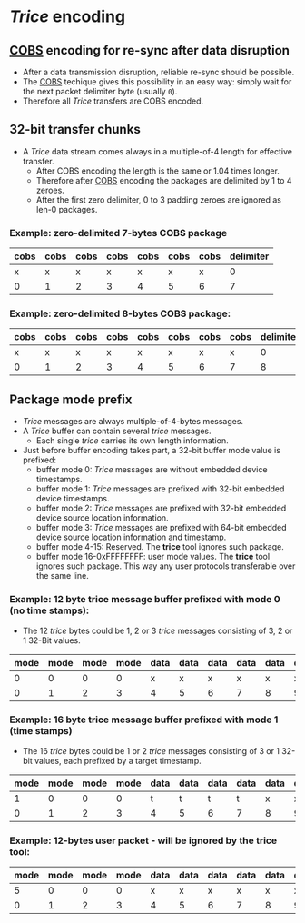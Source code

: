 # *Trice*  encoding

## [COBS](https://en.wikipedia.org/wiki/Consistent_Overhead_Byte_Stuffing) encoding for re-sync after data disruption

- After a data transmission disruption, reliable re-sync should be possible.
- The [COBS](https://en.wikipedia.org/wiki/Consistent_Overhead_Byte_Stuffing) techique gives this possibility in an easy way: simply wait for the next packet delimiter byte (usually `0`).
- Therefore all *Trice* transfers are COBS encoded.

## 32-bit transfer chunks

- A *Trice* data stream comes always in a multiple-of-4 length for effective transfer.
  - After COBS encoding the length is the same or 1.04 times longer.
  - Therefore after [COBS](https://en.wikipedia.org/wiki/Consistent_Overhead_Byte_Stuffing) encoding the packages are delimited by 1 to 4 zeroes.
  - After the first zero delimiter, 0 to 3 padding zeroes are ignored as len-0 packages.

### Example: zero-delimited 7-bytes COBS package

|cobs|cobs|cobs|cobs|cobs|cobs|cobs|delimiter|
| -  | -  | -  | -  | -  | -  | -  | -       |
| x  | x  | x  | x  | x  | x  | x  | 0       |
| 0  | 1  | 2  | 3  | 4  | 5  | 6  | 7       |

### Example: zero-delimited 8-bytes COBS package:

|cobs|cobs|cobs|cobs|cobs|cobs|cobs|cobs|delimiter|padding|padding|padding|
| -  | -  | -  | -  | -  | -  | -  | -  | -       | -     | -     | -     |
| x  | x  | x  | x  | x  | x  | x  | x  | 0       | 0     | 0     | 0     |
| 0  | 1  | 2  | 3  | 4  | 5  | 6  | 7  | 8       | 9     | 10    | 11    |

## Package mode prefix

- *Trice* messages are always multiple-of-4-bytes messages.
- A *Trice* buffer can contain several *trice* messages.
  - Each single *trice* carries its own length information.
- Just before buffer encoding takes part, a 32-bit buffer mode value is prefixed:
  - buffer mode 0: *Trice* messages are without embedded device timestamps.
  - buffer mode 1: *Trice* messages are prefixed with 32-bit embedded device timestamps.
  - buffer mode 2: *Trice* messages are prefixed with 32-bit embedded device source location information.
  - buffer mode 3: *Trice* messages are prefixed with 64-bit embedded device source location information and timestamp. 
  - buffer mode 4-15: Reserved. The **trice** tool ignores such package.
  - buffer mode 16-0xFFFFFFFF: user mode values. The **trice** tool ignores such package. This way any user protocols transferable over the same line.

### Example: 12 byte trice message buffer prefixed with mode 0 (no time stamps):

- The 12 *trice* bytes could be 1, 2 or 3 *trice* messages consisting of 3, 2 or 1 32-Bit values.

|mode|mode|mode|mode|data|data|data|data|data|data|data|data|data|data|data|data|
| -  | -  | -  | -  | -  | -  | -  | -  | -  | -  | -  | -  | -  | -  | -  | -  |
| 0  | 0  | 0  | 0  | x  | x  | x  | x  | x  | x  | x  | x  | x  | x  | x  | x  |
| 0  | 1  | 2  | 3  | 4  | 5  | 6  | 7  | 8  | 9  | 10 | 11 | 12 | 13 | 14 | 15 |

### Example: 16 byte trice message buffer prefixed with mode 1 (time stamps)

- The 16 *trice* bytes could be 1 or 2 *trice* messages consisting of 3 or 1 32-bit values, each prefixed by a target timestamp.

|mode|mode|mode|mode|data|data|data|data|data|data|data|data|data|data|data|data|data|data|data|data|
| -  | -  | -  | -  | -  | -  | -  | -  | -  | -  | -  | -  | -  | -  | -  | -  | -  | -  | -  | -  |
| 1  | 0  | 0  | 0  | t  | t  | t  | t  | x  | x  | x  | x  |t\|x|t\|x|t\|x|t\|x| x  | x  | x  | x  |
| 0  | 1  | 2  | 3  | 4  | 5  | 6  | 7  | 8  | 9  | 10 | 11 | 12 | 13 | 14 | 15 | 16 | 17 | 18 | 19 |

### Example: 12-bytes user packet - will be ignored by the **trice** tool:

|mode|mode|mode|mode|data|data|data|data|data|data|data|data|data|data|data|data|
| -  | -  | -  | -  | -  | -  | -  | -  | -  | -  | -  | -  | -  | -  | -  | -  |
| 5  | 0  | 0  | 0  | x  | x  | x  | x  | x  | x  | x  | x  | x  | x  | x  | x  |
| 0  | 1  | 2  | 3  | 4  | 5  | 6  | 7  | 8  | 9  | 10 | 11 | 12 | 13 | 14 | 15 |


<!--

## Table of Contents

- [COBS/R encoding design draft](#cobsr-encoding-design-draft)
  - [Table of Contents](#table-of-contents)
  - [Preface](#preface)
  - [COBS/R encoding examples](#cobsr-encoding-examples)
    - [COBS/R encoding for 0-byte packages](#cobsr-encoding-for-0-byte-packages)
    - [COBS/R encoding for 1-byte packages](#cobsr-encoding-for-1-byte-packages)
    - [COBS/R encoding for 2-byte packages](#cobsr-encoding-for-2-byte-packages)
    - [COBS/R encoding for n-byte packages](#cobsr-encoding-for-n-byte-packages)
  - [Interpreter for decoded COBS/R package](#interpreter-for-decoded-cobsr-package)
    - [Encoding table 0 legend](#encoding-table-0-legend)
    - [Encoding table 0 (without cycle counter)](#encoding-table-0-without-cycle-counter)
    - [Encoding table 1 legend](#encoding-table-1-legend)
    - [Encoding table 1 (with 4-bit cycle counter)](#encoding-table-1-with-4-bit-cycle-counter)
    - [Encoding table 2 (with 8-bit cycle counter)](#encoding-table-2-with-8-bit-cycle-counter)
  - [Fast TRICE data storing](#fast-trice-data-storing)

(Created by [gh-md-toc](https://github.com/ekalinin/github-markdown-toc.go))

## Preface

- Packages are [COBS/R](https://pythonhosted.org/cobs/cobsr-intro.html) encoded.
- Selected separator byte is `00`. That means the COBS/R encoded packages contain no `00` bytes and separated by a `00` byte.
- After a transfer interruption a very easy resync mechanism is usable: simply wait for the next `00` byte.
- The COBS/R encoding usually has the same length as the unencoded data and sometimes has one byte more but an additional `00` is needed for package separation.
- This way the ID bit count is adjustable to the real communication needs.
- One important point is the possibility to embed additional protocols in the data stream.

## COBS/R encoding examples

### COBS/R encoding for 0-byte packages

- This is simply an empty package. Just the `00` package separator byte is transmitted.
- It is normally used as padding byte to reach a multiple of 8 bytes package length when putting several COBS/R packages into one encryption packet.

### COBS/R encoding for 1-byte packages

- One byte COBS/R packages are a 1:1 transformation despite for the values `00` and `01`.

| raw  | COBS/R (all followed by a not shown 00)  | remark
| :--  | :-----                                   | ---------------------------
| `00` |  `01 01`                                 | starting byte 00 prolongs code
| `01` |  `02 01`                                 | starting byte 01 prolongs code
| `02` |  `02`                                    |
| `03` |  `03`                                    |
| `...`|  `...`                                   |
| `fc` |  `fc`                                    |
| `fd` |  `fd`                                    |
| `fe` |  `fe`                                    |
| `ff` |  `ff`                                    |

One byte packages are fast COBS/R codable by simply incrementing the 2 values `00` and `01` and appending a `01`.

### COBS/R encoding for 2-byte packages

- Two bytes COBS/R packages are often a 1:1 transformation despite some cases as seen in the following table.

| raw  | COBS/R (all followed by a not shown 00)     | remark
| :--  | :-----                                      | ---------------------------
| `00 00` |  `01 01 01`                              | starting bytes 00, 01 and 02 prolong code usually
| `00 01` |  `02 01 01`                              |
| `00 02` |  `02 02 01`                              |
| `00 03` |  `02 03 01`                              |
| `...`   |  `...`                                   |
| `00 fc` |  `02 fc 01`                              |
| `00 fd` |  `02 fd 01`                              |
| `00 fe` |  `02 fe 01`                              |
| `00 ff` |  `02 ff 01`                              |
| `...`   |  `...`                                   |
| `01 00` |  `01 02 01`                              |
| `01 01` |  `03 01 01`                              |
| `01 02` |  `03 02 01`                              |
| `01 03` |  `03 03 01`                              |
| `...`   |  `...`                                   |
| `01 fc` |  `03 fc 01`                              |
| `01 fd` |  `03 fd 01`                              |
| `01 fe` |  `03 fe 01`                              |
| `01 ff` |  `03 ff 01`                              |
| `...`   |  `...`                                   |
| `02 00` |  `01 02   `                              | special case
| `02 01` |  `03 01 02`                              |
| `02 02` |  `03 02 02`                              |
| `02 03` |  `03 03 02`                              |
| `...`   |  `...`                                   |
| `02 fc` |  `03 fc 02`                              |
| `02 fd` |  `03 fd 02`                              |
| `02 fe` |  `03 fe 02`                              |
| `02 ff` |  `03 ff 02`                              |
| `...`   |  `...`                                   |
| `03 00` |  `01 03`                                 |
| `03 01` |  `03 01`                                 |
| `03 02` |  `03 02`                                 |
| `03 03` |  `03 03`                                 |
| `...`   |  `...`                                   |
| `03 fc` |  `03 fc`                                 |
| `03 fd` |  `03 fd`                                 |
| `03 fe` |  `03 fe`                                 |
| `03 ff` |  `03 ff`                                 |
| `...`   |  `...`                                   |
| `fc 00` |  `01 fc`                                 |
| `fc 01` |  `fc 01`                                 |
| `fc 02` |  `fc 02`                                 |
| `fc 03` |  `fc 03`                                 |
| `...`   |  `...`                                   |
| `fc fc` |  `fc fc`                                 |
| `fc fd` |  `fc fd`                                 |
| `fc fe` |  `fc fe`                                 |
| `fc ff` |  `fc ff`                                 |
| `...`   |  `...`                                   |
| `fd 00` |  `01 fd`                                 |
| `fd 01` |  `fd 01`                                 |
| `fd 02` |  `fd 02`                                 |
| `fd 03` |  `fd 03`                                 |
| `...`   |  `...`                                   |
| `fd fc` |  `fd fc`                                 |
| `fd fd` |  `fd fd`                                 |
| `fd fe` |  `fd fe`                                 |
| `fd ff` |  `fd ff`                                 |
| `...`   |  `...`                                   |
| `fe 00` |  `01 fe`                                 |
| `fe 01` |  `fe 01`                                 |
| `fe 02` |  `fe 02`                                 |
| `fe 03` |  `fe 03`                                 |
| `...`   |  `...`                                   |
| `fe fc` |  `fe fc`                                 |
| `fe fd` |  `fe fd`                                 |
| `fe fe` |  `fe fe`                                 |
| `fe ff` |  `fe ff`                                 |
| `...`   |  `...`                                   |
| `ff 00` |  `01 ff`                                 |
| `ff 01` |  `ff 01`                                 |
| `ff 02` |  `ff 02`                                 |
| `ff 03` |  `ff 03`                                 |
| `...`   |  `...`                                   |
| `ff fc` |  `ff fc`                                 |
| `ff fd` |  `ff fd`                                 |
| `ff fe` |  `ff fe`                                 |
| `ff ff` |  `ff ff`                                 |

- Two byte packages are fast COBS/R codable by simply using an Id subset having no first byte 0, 1, 2 and no 0 in the 2nd byte higher nibble:
- Using `II IC`, where C is a 4 bit cycle counter assumed to sometimes 0 :
  - Id = 0xIII0 = range 4096 
  - Id = 0x00n = range 16 is forbidden
  - Id = 0x01n = range 16 is forbidden // only for trice0
  - Id = 0x02n = range 16 is forbidden // only for trice0
  - Id = 0xnn0 = range 256 is forbidden, but not if cycle counter moves only between 1 and 15.
  - -> 3792 different Ids allowed

### COBS/R encoding for n-byte packages

- This looks similar to 1-byte and 2-byte encoding and is not shown here.
- Some super fast code for 3- and 4-byte packet encoding is also possible.
- All *trice* packages are much shorter than 255 bytes so the COBS/R encoding is cheap.

## Interpreter for decoded COBS/R package

[!IMPORTANT]
- After receiving and decoding a COBS/R package, the receiver can decide according to the package length and its starting bits what to do with it:
  - Package lengths 2, 3, 4, 6, 10, 18, 34, 66 starting with four 0-bits are trice logs.
    - Treat as received *trice* message.
  - Multiple of 8 bytes packages are used for XTEA encryption.
    - The decrypted packet is treated again as a COBS/R encoded byte stream and handled recursively the same way.
    - This way several COBS/R encoded data packages can be joint in one package for encryption.
      - Empty COBS/R packages are `00` bytes and used to reach the next multiple of 8-bytes COBS/R sequence.
  - All other packages are useable for other protocols (marked as reserved).
    - Ignore, route forward or call user handler.
    - 1-byte COBS/R packages are not recommended for numerous data. Because of the delimiter byte, are only ~50% bandwidth usable.

### Encoding table 0 legend

| Legend | Meaning                                                           |
| :-     | :---------------------------------------------------------------- |
| ...n   | totally n times                                                   |
| I\|iiii| 4 Id-bits (half byte)                                             |
| V\|vvvv| 4 value bits                                                      |
| X\|xxxx| 4 arbitrary bits (any half byte )                                 |
| Y\|yyyy| 4 arbitrary bits, but at least one must be 1 (any half byte != 0) |

### Encoding table 0 (without cycle counter)

|half bytes      | same as bits                     | bytes|ID bits| ID range    |ID map| remark                                                                      |
| -              | -------------------------------- |:----:| :---: | :------:    |  :-: |     :-                                                                      |
|` `             | ` `                              |    0 |       |             |      | COBS/R padding byte                                                         |
|`0I II`         |`0000iiii iiiiiiii`               |    2 |   12  | 0\-4095     |  0   | `TRICE0`                                                                    |
|`0I II VV`      |`0000iiii iiiiiiii vvvvvvvv`      |    3 |   12  | 4096\- 8191 |  1   | `TRICE8_1`                                                                  |
|`0I II VV VV`   |`0000iiii iiiiiiii vvvvvvvv...2`  |    4 |   12  | 8192\-12287 |  2   | `TRICE8_2`, `TRICE16_1`                                                     |
|`0I II VV...4`  |`0000iiii iiiiiiii vvvvvvvv...4`  |    6 |   12  |12288\-16383 |  3   | `TRICE8_3`, `TRICE8_4`, `TRICE16_1`, `TRICE16_2`,  `TRICE32_1`              |
|`0I II VV...8`  |`0000iiii iiiiiiii vvvvvvvv...8`  |   10 |   12  |16384\-20479 |  4   | `TRICE8_5`...`TRICE8_8`, `TRICE16_3`, `TRICE16_4`, `TRICE32_2`, `TRICE64_1` |
|`0I II VV...16` |`0000iiii iiiiiiii vvvvvvvv...16` |   18 |   12  |20480\-24575 |  5   | `TRICE116_5`...`TRICE16_8`, `TRICE32_3`...`TRICE32_4`, `TRICE64_2`          |
|`0I II VV...32` |`0000iiii iiiiiiii vvvvvvvv...32` |   34 |   12  |24576\-28671 |  6   | `TRICE32_5`...`TRICE32_8`, `TRICE64_3`...`TRICE64_4`                        |
|`0I II VV...64` |`0000iiii iiiiiiii vvvvvvvv...64` |   66 |   12  |28672\-32767 |  7   | `TRICE64_5`...`TRICE64_8`                                                   |
|`YX XX`         |`yyyyxxxx xxxxxxxx`               |    2 |       |             |      | reserved                                                                    |
|`YX XX XX...2^n`|`yyyyxxxx xxxxxxxx xxxxxxxx...2^n`|2+2^n |       |             |      | reserved, n = 0...6                                                         |
|`XX...8*n`      |`xxxxxxxx...8*n`                  |  8*n |       |             |      | encrypted or reserved                                                       |
|`XX...n`        |`xxxxxxxx...n`                    |    n |       |             |      | reserved, n%8 != 0 && n != 2+2^m for m = 0...6                              |

- All packages are as encoded COBS/R sometimes 1 byte longer and always followed by the delimiter `00`byte.
- The ID map number can be deduced from the package length and needs no transmission.
  - So only the 12 lower ID bits are transmitted.

### Encoding table 1 legend

| Legend | Meaning                           |
| :-     | :---------------------------------|
| ...n   | totally n times                   |
| I\|iiii| 4 Id-bits (half byte)             |
| V\|vvvv| 4 value bits                      |
| X\|xxxx| 4 arbitrary bits (any half byte ) |
| C\|cccc| 4 cycle counter bits              |

### Encoding table 1 (with 4-bit cycle counter)

|half bytes      | same as bits                     | bytes|ID bits| ID range    |ID map| remark                                                                      |
| -              | -------------------------------- |:----:| :---: | :------:    |  :-: |     :-                                                                      |
|` `             | ` `                              |    0 |       |             |      | COBS/R padding byte                                                         |
|`II IC`         |`iiiiiiii iiiicccc`               |    2 |   12  | 0\-4095     |  0   | `TRICE0`                                                                    |
|`II IC VV`      |`iiiiiiii iiiicccc vvvvvvvv`      |    3 |   12  | 4096\- 8191 |  1   | `TRICE8_1`                                                                  |
|`II IC VV VV`   |`iiiiiiii iiiicccc vvvvvvvv...2`  |    4 |   12  | 8192\-12287 |  2   | `TRICE8_2`, `TRICE16_1`                                                     |
|`II IC VV...4`  |`iiiiiiii iiiicccc vvvvvvvv...4`  |    6 |   12  |12288\-16383 |  3   | `TRICE8_3`, `TRICE8_4`, `TRICE16_1`, `TRICE16_2`,  `TRICE32_1`              |
|`II IC VV...8`  |`iiiiiiii iiiicccc vvvvvvvv...8`  |   10 |   12  |16384\-20479 |  4   | `TRICE8_5`...`TRICE8_8`, `TRICE16_3`, `TRICE16_4`, `TRICE32_2`, `TRICE64_1` |
|`II IC VV...16` |`iiiiiiii iiiicccc vvvvvvvv...16` |   18 |   12  |20480\-24575 |  5   | `TRICE116_5`...`TRICE16_8`, `TRICE32_3`...`TRICE32_4`, `TRICE64_2`          |
|`II IC VV...32` |`iiiiiiii iiiicccc vvvvvvvv...32` |   34 |   12  |24576\-28671 |  6   | `TRICE32_5`...`TRICE32_8`, `TRICE64_3`...`TRICE64_4`                        |
|`II IC VV...64` |`iiiiiiii iiiicccc vvvvvvvv...64` |   66 |   12  |28672\-32767 |  7   | `TRICE64_5`...`TRICE64_8`                                                   |
|`XX...8*n`      |`xxxxxxxx...8*n`                  |  8*n |       |             |      | encrypted                                                                   |
|`XX...n`        |`xxxxxxxx...n`                    |    n |       |             |      | reserved, n%8 != 0 && n != 0, 2, 3, 4, 6, 10, 18, 34, 66                    |

### Encoding table 2 (with 8-bit cycle counter)

|half bytes      | same as bits                              | bytes|ID bits| ID range  |ID map| remark                                                                      |
| -              | --------------------------------          |:----:| :---: | :------:  |  :-: |     :-                                                                      |
|` `             | ` `                                       |    0 |       |           |      | COBS/R padding byte                                                         |
|`II IC`         |`iiiiiiii iiiiiiii cccccccc`               |    3 |   16  | 1 - 65535 |  0   | `TRICE0`                                                                    |
|`II IC VV`      |`iiiiiiii iiiiiiii cccccccc vvvvvvvv`      |    4 |   16  | 1 - 65535 |  1   | `TRICE8_1`                                                                  |
|`II IC VV VV`   |`iiiiiiii iiiiiiii cccccccc vvvvvvvv...2`  |    5 |   16  | 1 - 65535 |  2   | `TRICE8_2`, `TRICE16_1`                                                     |
|`II IC VV...4`  |`iiiiiiii iiiiiiii cccccccc vvvvvvvv...4`  |    7 |   16  | 1 - 65535 |  3   | `TRICE8_3`, `TRICE8_4`, `TRICE16_1`, `TRICE16_2`,  `TRICE32_1`              |
|`II IC VV...8`  |`iiiiiiii iiiiiiii cccccccc vvvvvvvv...8`  |   17 |   16  | 1 - 65535 |  4   | `TRICE8_5`...`TRICE8_8`, `TRICE16_3`, `TRICE16_4`, `TRICE32_2`, `TRICE64_1` |
|`II IC VV...16` |`iiiiiiii iiiiiiii cccccccc vvvvvvvv...16` |   19 |   16  | 1 - 65535 |  5   | `TRICE16_5`...`TRICE16_8`, `TRICE32_3`...`TRICE32_4`, `TRICE64_2`           |
|`II IC VV...32` |`iiiiiiii iiiiiiii cccccccc vvvvvvvv...32` |   35 |   16  | 1 - 65535 |  6   | `TRICE32_5`...`TRICE32_8`, `TRICE64_3`...`TRICE64_4`                        |
|`II IC VV...64` |`iiiiiiii iiiiiiii cccccccc vvvvvvvv...64` |   67 |   16  | 1 - 65535 |  7   | `TRICE64_5`...`TRICE64_8`                                                   |
|`XX...8*n`      |`xxxxxxxx...8*n`                           |  8*n |       |           |      | encrypted                                                                   |
|`XX...n`        |`xxxxxxxx...n`                             |    n |       |           |      | reserved, n%8 != 0 && n != 0, 2, 3, 4, 6, 10, 18, 34, 66                    |

## Fast TRICE data storing

-->
